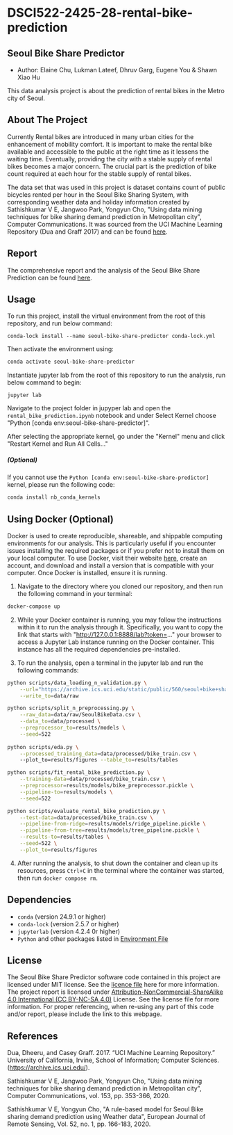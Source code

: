 # DSCI522-2425-28-rental-bike-prediction
## Seoul Bike Share Predictor
- Author: Elaine Chu, Lukman Lateef, Dhruv Garg, Eugene You & Shawn Xiao Hu

This data analysis project is about the prediction of rental bikes in the Metro city of Seoul.

## About The Project

Currently Rental bikes are introduced in many urban cities for the enhancement of mobility comfort. It is important to make the rental bike available and accessible to the public at the right time as it lessens the waiting time. Eventually, providing the city with a stable supply of rental bikes becomes a major concern. The crucial part is the prediction of bike count required at each hour for the stable supply of rental bikes.

The data set that was used in this project is dataset contains count of public bicycles rented per hour in the Seoul Bike Sharing System, with corresponding weather data and holiday information created by Sathishkumar V E, Jangwoo Park, Yongyun Cho, "Using data mining techniques for bike sharing demand prediction in Metropolitan city", Computer Communications. It was sourced from the UCI Machine Learning Repository (Dua and Graff 2017) and can be found [here](https://archive.ics.uci.edu/dataset/560/seoul+bike+sharing+demand).

## Report

The comprehensive report and the analysis of the Seoul Bike Share Prediction can be found [here](https://ubc-mds.github.io/DSCI522-2425-28-rental-bike-prediction/index.html).


## Usage

To run this project, install the virtual environment from the root of this repository, and run below command:

```
conda-lock install --name seoul-bike-share-predictor conda-lock.yml
```

Then activate the environment using:

```bash
conda activate seoul-bike-share-predictor
```

Instantiate jupyter lab from the root of this repository to run the analysis, run below command to begin:

```
jupyter lab
```

Navigate to the project folder in jupyper lab and open the `rental_bike_prediction.ipynb` notebook and under Select Kernel choose "Python [conda env:seoul-bike-share-predictor]".

After selecting the appropriate kernel, go under the "Kernel" menu and click "Restart Kernel and Run All Cells..."

##### (Optional)
 If you cannot use the `Python [conda env:seoul-bike-share-predictor]` kernel, please run the following code:

```bash
conda install nb_conda_kernels
```

## Using Docker (Optional)
Docker is used to create reproducible, shareable, and shippable computing environments for our analysis. This is particularly useful if you encounter issues installing the required packages or if you prefer not to install them on your local computer.
To use Docker, visit their website [here](https://www.docker.com/), create an account, and download and install a version that is compatible with your computer. 
Once Docker is installed, ensure it is running. 
1) Navigate to the directory where you cloned our repository, and then run the following command in your terminal:
```bash
docker-compose up
```

2) While your Docker container is running, you may follow the instructions within it to run the analysis through it. Specifically, you want to copy the link that starts with "http://127.0.0.1:8888/lab?token=..." your browser to access a Jupyter Lab instance running on the Docker container. This instance has all the required dependencies pre-installed.

3) To run the analysis, open a terminal in the jupyter lab and run the following commands:

```bash
python scripts/data_loading_n_validation.py \
    --url="https://archive.ics.uci.edu/static/public/560/seoul+bike+sharing+demand.zip" \
    --write_to=data/raw

python scripts/split_n_preprocessing.py \
    --raw_data=data/raw/SeoulBikeData.csv \
    --data_to=data/processed \
    --preprocessor_to=results/models \
    --seed=522
	
python scripts/eda.py \
    --processed_training_data=data/processed/bike_train.csv \ 
    --plot_to=results/figures --table_to=results/tables

python scripts/fit_rental_bike_prediction.py \
    --training-data=data/processed/bike_train.csv \
    --preprocessor=results/models/bike_preprocessor.pickle \
    --pipeline-to=results/models \
    --seed=522

python scripts/evaluate_rental_bike_prediction.py \
    --test-data=data/processed/bike_train.csv \
    --pipeline-from-ridge=results/models/ridge_pipeline.pickle \
    --pipeline-from-tree=results/models/tree_pipeline.pickle \
    --results-to=results/tables \
    --seed=522 \
    --plot_to=results/figures
```
4) After running the analysis, to shut down the container and clean up its resources, press `Ctrl+C` in the terminal where the container was started, then run `docker compose rm`.

## Dependencies

- `conda` (version 24.9.1 or higher)
- `conda-lock` (version 2.5.7 or higher)
- `jupyterlab` (version 4.2.4 0r higher)
- `Python` and other packages listed in [Environment File](environment.yml)


## License

The Seoul Bike Share Predictor software code contained in this project are licensed under MIT license. See the [licence file](https://github.com/UBC-MDS/DSCI522-2425-28-rental-bike-prediction/blob/main/LICENSE) here for more information. The project report is licensed under [Attribution-NonCommercial-ShareAlike 4.0 International (CC BY-NC-SA 4.0)](https://creativecommons.org/licenses/by-nc-sa/4.0/) License. See the license file for more information. For proper referencing, when re-using any part of this code and/or report, please include the link to this webpage.


## References

Dua, Dheeru, and Casey Graff. 2017. “UCI Machine Learning Repository.” University of California, Irvine, School of Information; Computer Sciences. (https://archive.ics.uci.edu/).

Sathishkumar V E, Jangwoo Park, Yongyun Cho, "Using data mining techniques for bike sharing demand prediction in Metropolitan city", Computer Communications, vol. 153, pp. 353-366, 2020. 

Sathishkumar V E, Yongyun Cho, "A rule-based model for Seoul Bike sharing demand prediction using Weather data", European Journal of Remote Sensing, Vol. 52, no. 1, pp. 166-183, 2020.
